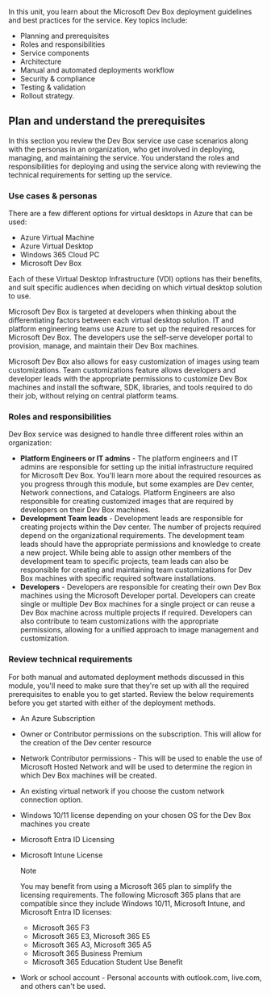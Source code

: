 
In this unit, you learn about the Microsoft Dev Box deployment guidelines and best practices for the service. Key topics include:
+ Planning and prerequisites
+ Roles and responsibilities
+ Service components
+ Architecture
+ Manual and automated deployments workflow
+ Security & compliance
+ Testing & validation
+ Rollout strategy. 

## Plan and understand the prerequisites

In this section you review the Dev Box service use case scenarios along with the personas in an organization, who get involved in deploying, managing, and maintaining the service.  You understand the roles and responsibilities for deploying and using the service along with reviewing the technical requirements for setting up the service. 

### Use cases & personas

There are a few different options for virtual desktops in Azure that can be used:

- Azure Virtual Machine
- Azure Virtual Desktop
- Windows 365 Cloud PC
- Microsoft Dev Box

Each of these Virtual Desktop Infrastructure (VDI) options has their benefits, and suit specific audiences when deciding on which virtual desktop solution to use.

Microsoft Dev Box is targeted at developers when thinking about the differentiating factors between each virtual desktop solution. IT and platform engineering teams use Azure to set up the required resources for Microsoft Dev Box. The developers use the self-serve developer portal to provision, manage, and maintain their Dev Box machines.   

Microsoft Dev Box also allows for easy customization of images using team customizations. Team customizations feature allows developers and developer leads with the appropriate permissions to customize Dev Box machines and install the software, SDK, libraries, and tools required to do their job, without relying on central platform teams.

### Roles and responsibilities

Dev Box service was designed to handle three different roles within an organization:

- **Platform Engineers or IT admins** - The platform engineers and IT admins are responsible for setting up the initial infrastructure required for Microsoft Dev Box. You'll learn more about the required resources as you progress through this module, but some examples are Dev center, Network connections, and Catalogs. Platform Engineers are also responsible for creating customized images that are required by developers on their Dev Box machines.
- **Development Team leads** - Development leads are responsible for creating projects within the Dev center. The number of projects required depend on the organizational requirements. The development team leads should have the appropriate permissions and knowledge to create a new project. While being able to assign other members of the development team to specific projects, team leads can also be responsible for creating and maintaining team customizations for Dev Box machines with specific required software installations.
- **Developers** - Developers are responsible for creating their own Dev Box machines using the Microsoft Developer portal. Developers can create single or multiple Dev Box machines for a single project or can reuse a Dev Box machine across multiple projects if required. Developers can also contribute to team customizations with the appropriate permissions, allowing for a unified approach to image management and customization.

### Review technical requirements

For both manual and automated deployment methods discussed in this module, you'll need to make sure that they're set up with all the required prerequisites to enable you to get started. Review the below requirements before you get started with either of the deployment methods.

- An Azure Subscription 
- Owner or Contributor permissions on the subscription. This will allow for the creation of the Dev center resource
- Network Contributor permissions - This will be used to enable the use of Microsoft Hosted Network and will be used to determine the region in which Dev Box machines will be created.
- An existing virtual network if you choose the custom network connection option.
- Windows 10/11 license depending on your chosen OS for the Dev Box machines you create
- Microsoft Entra ID Licensing
- Microsoft Intune License
  
  > [!NOTE]
  >
  >  You may benefit from using a Microsoft 365 plan to simplify the licensing requirements. The following Microsoft 365 plans that are compatible since they include Windows 10/11, Microsoft Intune, and Microsoft Entra ID licenses:
  >
  > - Microsoft 365 F3
  > - Microsoft 365 E3, Microsoft 365 E5
  > - Microsoft 365 A3, Microsoft 365 A5
  > - Microsoft 365 Business Premium
  > - Microsoft 365 Education Student Use Benefit
- Work or school account - Personal accounts with outlook.com, live.com, and others can't be used.
